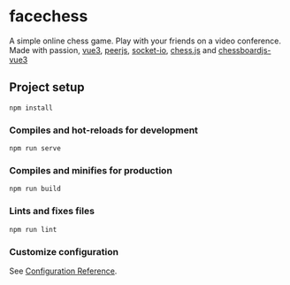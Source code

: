 # facechess

A simple online chess game. Play with your friends on a video conference.
Made with passion, [vue3](https://vuejs.org/), [peerjs](https://peerjs.com/), [socket-io](https://socket.io/), [chess.js](https://github.com/jhlywa/chess.js) and [chessboardjs-vue3](https://www.npmjs.com/package/chessboardjs-vue3)

## Project setup
```
npm install
```

### Compiles and hot-reloads for development
```
npm run serve
```

### Compiles and minifies for production
```
npm run build
```

### Lints and fixes files
```
npm run lint
```

### Customize configuration
See [Configuration Reference](https://cli.vuejs.org/config/).
